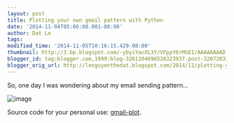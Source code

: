 ```yaml
---
layout: post
title: Plotting your own gmail pattern with Python
date: '2014-11-04T05:06:00.001-08:00'
author: Dat Le
tags: 
modified_time: '2014-11-05T10:16:15.429-08:00'
thumbnail: http://3.bp.blogspot.com/-ybyiYacXL3Y/VFppY6rMSEI/AAAAAAAAD-c/_Ho18ZrR4QE/s72-c/Screen%2BShot%2B2014-10-29%2Bat%2B23.20.42.png
blogger_id: tag:blogger.com,1999:blog-3261104696526323937.post-3207203360010265651
blogger_orig_url: http://lenguyenthedat.blogspot.com/2014/11/plotting-your-own-gmail-pattern-with.html
---
```


So, one day I was wondering about my email sending pattern...

![image](http://3.bp.blogspot.com/-ybyiYacXL3Y/VFppY6rMSEI/AAAAAAAAD-c/_Ho18ZrR4QE/s1600/Screen%2BShot%2B2014-10-29%2Bat%2B23.20.42.png)

Source code for your personal use: [gmail-plot](https://github.com/lenguyenthedat/gmail-plot).